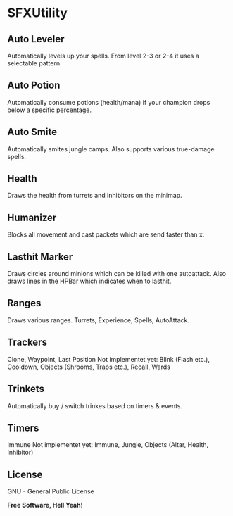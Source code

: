 SFXUtility
===========

Auto Leveler
---------------
Automatically levels up your spells. From level 2-3 or 2-4 it uses a selectable pattern.

Auto Potion
-----------
Automatically consume potions (health/mana) if your champion drops below a specific percentage.

Auto Smite
-----------
Automatically smites jungle camps. Also supports various true-damage spells.

Health
-----------
Draws the health from turrets and inhibitors on the minimap.

Humanizer
-----------
Blocks all movement and cast packets which are send faster than x.

Lasthit Marker
--------------
Draws circles around minions which can be killed with one autoattack. Also draws lines in the HPBar which indicates when to lasthit.

Ranges
--------------
Draws various ranges. Turrets, Experience, Spells, AutoAttack.

Trackers
-----------
Clone, Waypoint, Last Position
Not implementet yet: Blink (Flash etc.), Cooldown, Objects (Shrooms, Traps etc.), Recall, Wards

Trinkets
-----------
Automatically buy / switch trinkes based on timers & events.

Timers
-----------
Immune
Not implementet yet: Immune, Jungle, Objects (Altar, Health, Inhibitor)


License
-------

GNU - General Public License


**Free Software, Hell Yeah!**

[Nikita Bernthaler]:http://smokyfox.com/